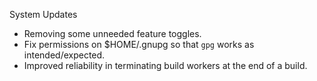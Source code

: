 System Updates

* Removing some unneeded feature toggles.
* Fix permissions on $HOME/.gnupg so that `gpg` works as intended/expected.
* Improved reliability in terminating build workers at the end of a build.
